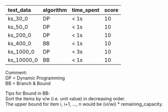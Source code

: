 | test_data | algorithm | time_spent | score |
| :------ | :------ | :------ | :------ |
| ks\_30_0 | DP | < 1s | 10 |
| ks\_50_0 | DP | < 1s | 10 |
| ks\_200_0 | DP | < 1s | 10 |
| ks\_400_0 | BB | < 1s | 10 |
| ks\_1000_0 | DP | < 3s | 10 |
| ks\_10000_0 | BB | < 1s | 10 |

Comment:  
DP = Dynamic Programming  
BB = Branch & Bound

Tips for Bound in BB:  
Sort the items by v/w (i.e. unit value) in decreasing order.  
The upper bound for item i, i+1, ..., n would be (vi/wi) * remaining_capacity.

